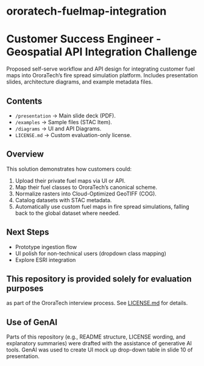 # ororatech-fuelmap-integration

# Customer Success Engineer - Geospatial API Integration Challenge
Proposed self-serve workflow and API design for integrating customer fuel maps into OroraTech’s fire spread simulation platform.
Includes presentation slides, architecture diagrams, and example metadata files.

## Contents
- `/presentation` → Main slide deck (PDF).
- `/examples` → Sample files (STAC Item).
- `/diagrams` → UI and API Diagrams.
- `LICENSE.md` → Custom evaluation-only license.

## Overview
This solution demonstrates how customers could:
1. Upload their private fuel maps via UI or API.
2. Map their fuel classes to OroraTech’s canonical scheme.
3. Normalize rasters into Cloud-Optimized GeoTIFF (COG).
4. Catalog datasets with STAC metadata.
5. Automatically use custom fuel maps in fire spread simulations,
   falling back to the global dataset where needed.
   
## Next Steps
- Prototype ingestion flow
- UI polish for non-technical users (dropdown class mapping)
- Explore ESRI integration

## This repository is provided solely for evaluation purposes 
as part of the OroraTech interview process. 
See [LICENSE.md](./LICENSE.md) for details.

## Use of GenAI
Parts of this repository (e.g., README structure, LICENSE wording, and explanatory summaries) were drafted with the assistance of generative AI tools.  GenAI was used to create UI mock up drop-down table in slide 10 of presentation.
